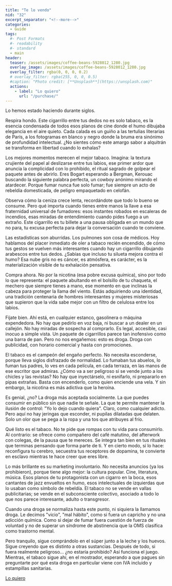 ```yaml
---
title: "Te lo vendo"
nid: "32"
excerpt_separator: "<!--more-->"
categories:
  - Guide
tags:
  #- Post Formats
  #- readability
  #- standard
  - main
header:
  teaser: /assets/images/coffee-beans-5928012_1280.jpg
  overlay_image: /assets/images/coffee-beans-5928012_1280.jpg
  overlay_filter: rgba(0, 0, 0, 0.2)
  # overlay_filter: rgba(255, 0, 0, 0.5)
  #caption: "Photo credit: [**Unsplash**](https://unsplash.com)"
  actions:
    - label: "Lo quiero"
      url: "/purchase/"
---
```


Lo hemos estado haciendo durante siglos.

<!--more-->
Respira hondo. Este cigarrillo entre tus dedos no es solo tabaco, es la esencia condensada de todos esos planos de cine donde el humo dibujaba elegancia en el aire quieto. Cada calada es un guiño a las tertulias literarias de París, a los fotogramas en blanco y negro donde la bruma era sinónimo de profundidad intelectual. ¿No sientes cómo este amargo sabor a alquitrán se transforma en libertad cuando lo exhalas?

Los mejores momentos merecen el mejor tabaco. Imagina: la textura crujiente del papel al deslizarse entre tus labios, ese primer ardor que anuncia la complicidad con lo prohibido, el ritual sagrado de golpear el paquete antes de abrirlo. Eres Bogart esperando a Bergman, Kerouac buscando la siguiente palabra perfecta, un cowboy anónimo mirando el atardecer. Porque fumar nunca fue solo fumar; fue siempre un acto de rebeldía domesticada, de peligro empaquetado en celofán.

Observa cómo la ceniza crece lenta, recordándote que todo lo bueno se consume. Pero qué importa cuando tienes entre manos la llave a esa fraternidad universal de fumadores: esos instantes robados en escaleras de incendios, esas miradas de entendimiento cuando pides fuego a un extraño. Este cigarrillo es tu billete a una pausa obligada en un mundo que no para, tu excusa perfecta para dejar la conversación cuando te conviene.

Las estadísticas son aburridas. Los pulmones son cosa de médicos. Hoy hablamos del placer inmediato de oler a tabaco recién encendido, de cómo tus gestos se vuelven más interesantes cuando hay un cigarrillo dibujando arabescos entre tus dedos. ¿Sabías que incluso tu silueta mejora contra el humo? Esa nube gris no es cáncer, es atmósfera, es carácter, es la materialización visible de tu exhalación pensativa.

Compra ahora. No por la nicotina (esa pobre excusa química), sino por todo lo que representa: el paquete abultando en el bolsillo de tu chaqueta, el mechero que siempre tienes a mano, ese momento en que inclinas la cabeza para proteger la llama del viento. Estás adquiriendo una identidad, una tradición centenaria de hombres interesantes y mujeres misteriosas que supieron que la vida sabe mejor con un filtro de celulosa entre los labios.

Fíjate bien. Ahí está, en cualquier estanco, gasolinera o máquina expendedora. No hay que pedirlo en voz baja, ni buscar a un dealer en un callejón. No hay miradas de sospecha al comprarlo. Es legal, accesible, casi inocuo a simple vista. Un paquete de cigarrillos parece tan inofensivo como una barra de pan. Pero no nos engañemos: esto es droga. Droga con publicidad, con horario comercial y hasta con promociones.

El tabaco es el campeón del engaño perfecto. No necesita esconderse, porque lleva siglos disfrazado de normalidad. Lo fumaban tus abuelos, lo fuman tus padres, lo ves en cada película, en cada terraza, en las manos de ese escritor que admiras. ¿Cómo va a ser peligroso si se vende junto a los chicles y las revistas? No hay que inyectárselo, ni esnifarlo, ni prepararlo en pipas extrañas. Basta con encenderlo, como quien enciende una vela. Y sin embargo, la nicotina es más adictiva que la heroína.

Es genial, ¿no? La droga más aceptada socialmente. La que puedes consumir en público sin que nadie te señale. La que te permite mantener la ilusión de control: "Yo lo dejo cuando quiera". Claro, como cualquier adicto. Pero aquí no hay jeringas que esconder, ni pupilas dilatadas que delaten. Solo un olor que se pega a la ropa y una tos que atribuyes al frío.

Qué listo es el tabaco. No te pide que rompas con tu vida para consumirlo. Al contrario: se ofrece como compañero del café matutino, del afterwork con colegas, de la pausa que te mereces. Se integra tan bien en tus rituales que terminas pensando que forma parte de ti. Y en cierto modo, sí lo hace: reconfigura tu cerebro, secuestra tus receptores de dopamina, te convierte en esclavo mientras te hace creer que eres libre.

Lo más brillante es su marketing involuntario. No necesita anuncios (ya los prohibieron), porque tiene algo mejor: la cultura popular. Cine, literatura, música. Esos planos de tu protagonista con un cigarro en la boca, esos cantantes de jazz envueltos en humo, esos intelectuales de izquierdas que lo usaban como símbolo de rebeldía. El tabaco no se vende en vallas publicitarias; se vende en el subconsciente colectivo, asociado a todo lo que nos parece interesante, adulto o transgresor.

Cuando una droga se normaliza hasta este punto, ni siquiera la llamamos droga. Le decimos "vicio", "mal hábito", como si fuera un capricho y no una adicción química. Como si dejar de fumar fuera cuestión de fuerza de voluntad y no de superar un síndrome de abstinencia que la OMS clasifica como trastorno mental.

Pero tranquilo, sigue comprándolo en el súper junto a la leche y los huevos. Sigue creyendo que es distinto a otras sustancias. Después de todo, si fuera realmente peligroso... ¿no estaría prohibido? Así funciona el juego. Mientras, el tabaco sigue ahí, en el mostrador, esperando a que pagues sin preguntarte por qué esta droga en particular viene con IVA incluido y estampillas sanitarias.

[Lo quiero](../../purchase/)



